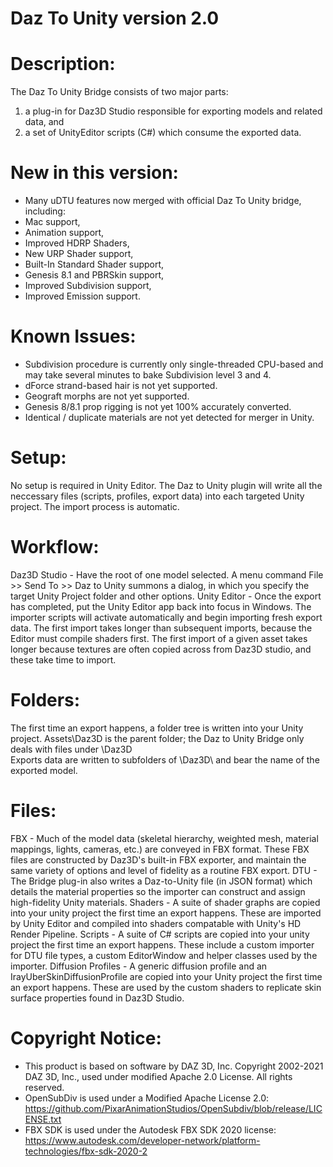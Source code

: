Daz To Unity version 2.0
=============================================

Description:
============
The Daz To Unity Bridge consists of two major parts:
1) a plug-in for Daz3D Studio responsible for exporting models and related data, and
2) a set of UnityEditor scripts (C#) which consume the exported data.


New in this version:
====================
- Many uDTU features now merged with official Daz To Unity bridge, including:
- Mac support,
- Animation support,
- Improved HDRP Shaders,
- New URP Shader support,
- Built-In Standard Shader support,
- Genesis 8.1 and PBRSkin support,
- Improved Subdivision support,
- Improved Emission support.


Known Issues:
=============
- Subdivision procedure is currently only single-threaded CPU-based and may take several minutes to bake Subdivision level 3 and 4.
- dForce strand-based hair is not yet supported.
- Geograft morphs are not yet supported.
- Genesis 8/8.1 prop rigging is not yet 100% accurately converted.
- Identical / duplicate materials are not yet detected for merger in Unity.


Setup:
======
No setup is required in Unity Editor.
The Daz to Unity plugin will write all the neccessary files (scripts, profiles, export data) into each targeted Unity project.
The import process is automatic.


Workflow:
=========
Daz3D Studio - Have the root of one model selected. A menu command File >> Send To >> Daz to Unity summons a dialog, in which you specify the target Unity Project folder and other options.
Unity Editor - Once the export has completed, put the Unity Editor app back into focus in Windows. The importer scripts will activate automatically and begin importing fresh export data.
The first import takes longer than subsequent imports, because the Editor must compile shaders first.
The first import of a given asset takes longer because textures are often copied across from Daz3D studio, and these take time to import.


Folders:
========
The first time an export happens, a folder tree is written into your Unity project.
Assets\Daz3D is the parent folder; the Daz to Unity Bridge only deals with files under \Daz3D\
Exports data are written to subfolders of \Daz3D\ and bear the name of the exported model.


Files:
======
FBX - Much of the model data (skeletal hierarchy, weighted mesh, material mappings, lights, cameras, etc.) are conveyed in FBX format. These FBX files are constructed by Daz3D's built-in FBX exporter, and maintain the same variety of options and level of fidelity as a routine FBX export.
DTU - The Bridge plug-in also writes a Daz-to-Unity file (in JSON format) which details the material properties so the importer can construct and assign high-fidelity Unity materials.
Shaders - A suite of shader graphs are copied into your unity project the first time an export happens. These are imported by Unity Editor and compiled into shaders compatable with Unity's HD Render Pipeline.
Scripts - A suite of C# scripts are copied into your unity project the first time an export happens. These include a custom importer for DTU file types, a custom EditorWindow and helper classes used by the importer.
Diffusion Profiles - A generic diffusion profile and an IrayUberSkinDiffusionProfile are copied into your Unity project the first time an export happens. These are used by the custom shaders to replicate skin surface properties found in Daz3D Studio.


Copyright Notice:
==========
- This product is based on software by DAZ 3D, Inc. Copyright 2002-2021 DAZ 3D, Inc., used under modified Apache 2.0 License.  All rights reserved.
- OpenSubDiv is used under a Modified Apache License 2.0: https://github.com/PixarAnimationStudios/OpenSubdiv/blob/release/LICENSE.txt
- FBX SDK is used under the Autodesk FBX SDK 2020 license: https://www.autodesk.com/developer-network/platform-technologies/fbx-sdk-2020-2
